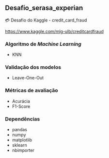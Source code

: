 ## Desafio_serasa_experian
:credit_card: Desafio do Kaggle - credit_card_fraud

https://www.kaggle.com/mlg-ulb/creditcardfraud

### Algoritmo de *Machine Learning*

* KNN

### Validação dos modelos

* Leave-One-Out

### Métricas de avaliação

* Acurácia
* F1-Score

### Dependências

* pandas
* numpy
* matplotlib
* sklearn
* nbimporter
